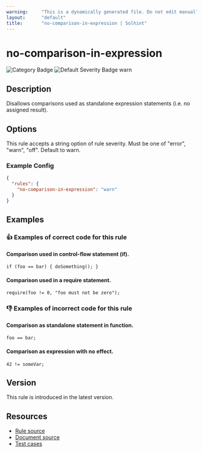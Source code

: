 ```yaml
---
warning:     "This is a dynamically generated file. Do not edit manually."
layout:      "default"
title:       "no-comparison-in-expression | Solhint"
---
```


# no-comparison-in-expression
![Category Badge](https://img.shields.io/badge/-Best%20Practise%20Rules-informational)
![Default Severity Badge warn](https://img.shields.io/badge/Default%20Severity-warn-yellow)

## Description
Disallows comparisons used as standalone expression statements (i.e. no assigned result).

## Options
This rule accepts a string option of rule severity. Must be one of "error", "warn", "off". Default to warn.

### Example Config
```json
{
  "rules": {
    "no-comparison-in-expression": "warn"
  }
}
```


## Examples
### 👍 Examples of **correct** code for this rule

#### Comparison used in control-flow statement (if).

```solidity
if (foo == bar) { doSomething(); }
```

#### Comparison used in a require statement.

```solidity
require(foo != 0, "foo must not be zero");
```

### 👎 Examples of **incorrect** code for this rule

#### Comparison as standalone statement in function.

```solidity
foo == bar;
```

#### Comparison as expression with no effect.

```solidity
42 != someVar;
```

## Version
This rule is introduced in the latest version.

## Resources
- [Rule source](https://github.com/solhint-community/solhint-community/tree/master/lib/rules/best-practises/no-comparison-in-expression.js)
- [Document source](https://github.com/solhint-community/solhint-community/tree/master/docs/rules/best-practises/no-comparison-in-expression.md)
- [Test cases](https://github.com/solhint-community/solhint-community/tree/master/test/rules/best-practises/no-comparison-in-expression.js)
